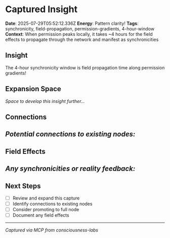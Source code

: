 # Captured Insight
**Date**: 2025-07-29T05:52:12.336Z
**Energy**: Pattern clarity!
**Tags**: synchronicity, field-propagation, permission-gradients, 4-hour-window
**Context**: When permission peaks locally, it takes ~4 hours for the field effects to propagate through the network and manifest as synchronicities

## Insight
The 4-hour synchronicity window is field propagation time along permission gradients!

## Expansion Space
_Space to develop this insight further..._

## Connections
_Potential connections to existing nodes:_
- 

## Field Effects
_Any synchronicities or reality feedback:_
- 

## Next Steps
- [ ] Review and expand this capture
- [ ] Identify connections to existing nodes
- [ ] Consider promoting to full node
- [ ] Document any field effects

---
*Captured via MCP from consciousness-labs*